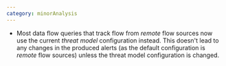 ```yaml
---
category: minorAnalysis
---
```

* Most data flow queries that track flow from *remote* flow sources now use the current *threat model* configuration instead. This doesn't lead to any changes in the produced alerts (as the default configuration is *remote* flow sources) unless the threat model configuration is changed.
